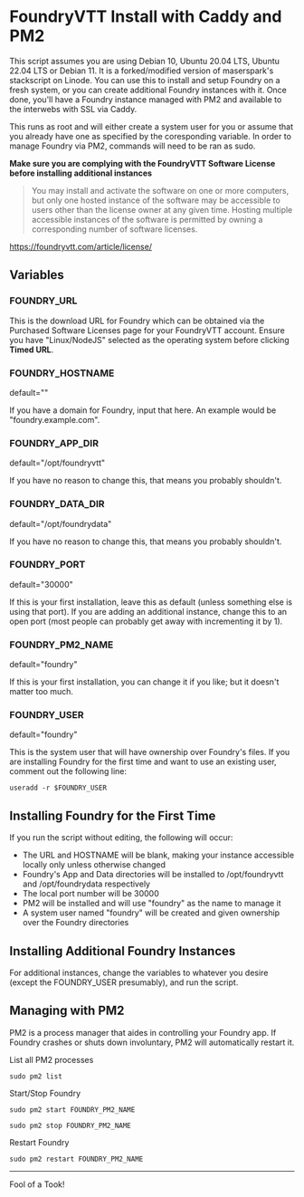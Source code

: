 # FoundryVTT Install with Caddy and PM2

This script assumes you are using Debian 10, Ubuntu 20.04 LTS, Ubuntu 22.04 LTS or Debian 11. It is a forked/modified version of maserspark's stackscript on Linode. You can use this to install and setup Foundry on a fresh system, or you can create additional Foundry instances with it. Once done, you'll have a Foundry instance managed with PM2 and available to the interwebs with SSL via Caddy.

This runs as root and will either create a system user for you or assume that you already have one as specified by the coresponding variable. In order to manage Foundry via PM2, commands will need to be ran as sudo.

**Make sure you are complying with the FoundryVTT Software License before installing additional instances**

> You may install and activate the software on one or more computers, but only one hosted instance of the software may be accessible to users other than the license owner at any given time. Hosting multiple accessible instances of the software is permitted by owning a corresponding number of software licenses.

https://foundryvtt.com/article/license/

## Variables

### FOUNDRY_URL

This is the download URL for Foundry which can be obtained via the Purchased Software Licenses page for your FoundryVTT account. Ensure you have "Linux/NodeJS" selected as the operating system before clicking **Timed URL**.

### FOUNDRY_HOSTNAME

default=""

If you have a domain for Foundry, input that here. An example would be "foundry.example.com".

### FOUNDRY_APP_DIR

default="/opt/foundryvtt"

If you have no reason to change this, that means you probably shouldn't.

### FOUNDRY_DATA_DIR

default="/opt/foundrydata"

If you have no reason to change this, that means you probably shouldn't.

### FOUNDRY_PORT

default="30000"

If this is your first installation, leave this as default (unless something else is using that port). If you are adding an additional instance, change this to an open port (most people can probably get away with incrementing it by 1).

### FOUNDRY_PM2_NAME

default="foundry"

If this is your first installation, you can change it if you like; but it doesn't matter too much.

### FOUNDRY_USER

default="foundry"

This is the system user that will have ownership over Foundry's files. If you are installing Foundry for the first time and want to use an existing user, comment out the following line:
```
useradd -r $FOUNDRY_USER
```

## Installing Foundry for the First Time

If you run the script without editing, the following will occur:

* The URL and HOSTNAME will be blank, making your instance accessible locally only unless otherwise changed
* Foundry's App and Data directories will be installed to /opt/foundryvtt and /opt/foundrydata respectively
* The local port number will be 30000
* PM2 will be installed and will use "foundry" as the name to manage it
* A system user named "foundry" will be created and given ownership over the Foundry directories

## Installing Additional Foundry Instances

For additional instances, change the variables to whatever you desire (except the FOUNDRY_USER presumably), and run the script.

## Managing with PM2

PM2 is a process manager that aides in controlling your Foundry app. If Foundry crashes or shuts down involuntary, PM2 will automatically restart it.

List all PM2 processes
```
sudo pm2 list
```

Start/Stop Foundry
```
sudo pm2 start FOUNDRY_PM2_NAME
```
```
sudo pm2 stop FOUNDRY_PM2_NAME
```

Restart Foundry
```
sudo pm2 restart FOUNDRY_PM2_NAME
```
---
Fool of a Took!
